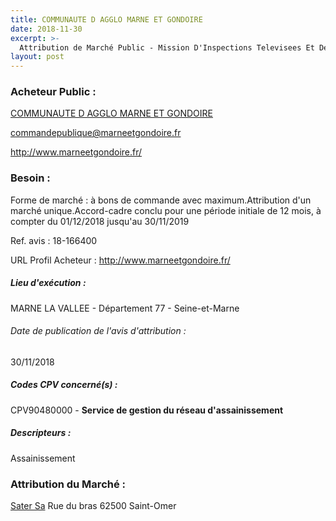 ```yaml
---
title: COMMUNAUTE D AGGLO MARNE ET GONDOIRE
date: 2018-11-30
excerpt: >-
  Attribution de Marché Public - Mission D'Inspections Televisees Et De Controles Reception De Travaux De Mise En Conformite Et De Rehabilitation Des Reseaux D'Assainissement
layout: post
---
```


### Acheteur Public : 
<a href="/acheteur-33/siren-247700594"> COMMUNAUTE D AGGLO MARNE ET GONDOIRE</a><br/>



commandepublique@marneetgondoire.fr


http://www.marneetgondoire.fr/
### Besoin :

Forme de marché : à bons de commande avec maximum.Attribution d'un marché unique.Accord-cadre conclu pour une période initiale de 12 mois, à compter du 01/12/2018 jusqu'au 30/11/2019

Ref. avis : 18-166400

URL Profil Acheteur : http://www.marneetgondoire.fr/

##### Lieu d'exécution :

MARNE LA VALLEE - Département 77 - Seine-et-Marne

###### Date de publication de l'avis d'attribution : 
30/11/2018

##### Codes CPV concerné(s) :
CPV90480000 - **Service de gestion du réseau d'assainissement** <br/>

##### Descripteurs :
Assainissement <br/>

### Attribution du Marché :
<a href="/entreprise-259/siren-400054383"> Sater Sa</a>    Rue du bras 62500 Saint-Omer <br/>
